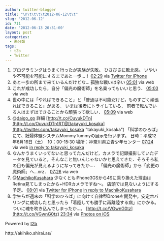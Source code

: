 ```yaml
---
author: twitter-blogger
title: "\n\t\t\t\t2012-06-12\t\t"
slug: '2012-06-12'
id: 711
date: '2012-06-13 20:31:00'
layout: post
categories:
  - 未分類
tags:
  - t2b
  - Twitter
---
```


<div xmlns:georss="http://www.georss.org/georss">

1.  <span><span>プログラミングはうまく行ったが実験が失敗。 ひさびさに敗北感。 いやいや不可能を可能にするまであと一歩...！</span> <span>[<span>02:29</span>](http://twitter.com/o_ob/status/212537071317958656) <span>via [Twitter for iPhone](http://twitter.com/#!/download/iphone)</span></span></span>
2.  <span><span>あと一歩の所まで来ているんだけどな… 孤独な戦いは辛い</span> <span>[<span>05:01</span>](http://twitter.com/o_ob/status/212575327317266432) <span>via web</span></span></span>
3.  <span><span>これが成功したら，自分「偏光の魔術師」を名乗ってもいいと思う．</span> <span>[<span>05:03</span>](http://twitter.com/o_ob/status/212575762920914944) <span>via web</span></span></span>
4.  <span><span>世の中には「やればできること」と「普通は不可能だけど，ものすごく頑張ればできること」がある． いまは後者にトライしている． 前者で転んでいる人はまずはできることから頑張って欲しい．</span> <span>[<span>05:09</span>](http://twitter.com/o_ob/status/212577354583777280) <span>via web</span></span></span>
5.  <span><span>@[daigo_go](http://twitter.com/daigo_go "daigo_go") 詳細 [http://t.co/OuvukDTn](http://t.co/OuvukDTn)RT@[takayuki_kosaka](http://twitter.com/takayuki_kosaka "takayuki_kosaka") 「科学のひろば」にて、妊婦体験システムMommyTummyの展示を行います。 日時：平成12年6月16日（土）　10：00-15:30 場所：神奈川県立青少年センター</span> <span>[<span>07:24</span>](http://twitter.com/o_ob/status/212611353242894336) <span>via web</span> [in reply to takayuki_kosaka](http://twitter.com/takayuki_kosaka/status/212538305428979712)</span></span>
6.  <span><span>なんかうまくいってないと思ってたんだけど，カメラで記録撮影していたデータを見ていると，そんなこと無いんじゃないかと思えてきた．そろそろ私の目も偏光が見えるようになってきたか…． 「偏光の魔術師」から「変更の魔術師」へ…orz．</span> <span>[<span>07:26</span>](http://twitter.com/o_ob/status/212611761122185217) <span>via web</span></span></span>
7.  <span><span>@[MachikoKusahara](http://twitter.com/MachikoKusahara "MachikoKusahara") 少なくともiPhone3GSから4Sに乗り換えた理由はRetina見てしまったから+HDRカメラですね〜。 店頭では見ないようにする予定。</span> <span>[<span>08:01</span>](http://twitter.com/o_ob/status/212620634335875072) <span>via [Twitter for iPhone](http://twitter.com/#!/download/iphone)</span> [in reply to MachikoKusahara](http://twitter.com/MachikoKusahara/status/212267889733021696)</span></span>
8.  <span><span>学生らが週末の「科学のひろば」に向けて自律型Droneを開発中。安定ホバリングに成功したと思ったら「着陸しても勝手に再離陸する病」にかかる。ついに魂を吹き込んでしまったか...。 [http://t.co/VGwnG0tz](http://t.co/VGwnG0tz)</span> <span>[<span>23:34</span>](http://twitter.com/o_ob/status/212855403648786432) <span>via [Photos on iOS](http://www.apple.com)</span></span></span>

</div>

Powered by [t2b](http://t2b.utilz.jp/)

<div>http://akihiko.shirai.as/</div>